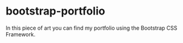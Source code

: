 # bootstrap-portfolio
In this piece of art you can find my portfolio using the Bootstrap CSS Framework.